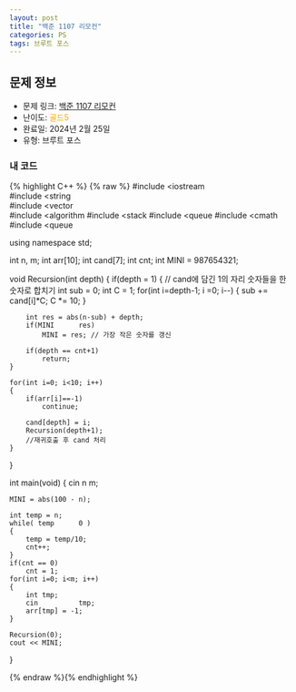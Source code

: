 ```yaml
---
layout: post
title: "백준 1107 리모컨"
categories: PS
tags: 브루트 포스
---
```


## 문제 정보
- 문제 링크: [백준 1107 리모컨](https://www.acmicpc.net/problem/1107)
- 난이도: <span style="color:#FFA500">골드5</span>
- 완료일: 2024년 2월 25일
- 유형: 브루트 포스

### 내 코드

{% highlight C++ %} {% raw %}
#include <iostream	
#include <string	
#include <vector	
#include <algorithm	
#include <stack	
#include <queue	
#include <cmath	
#include <queue	

using namespace std;

int n, m;
int arr[10];
int cand[7];
int cnt;
int MINI = 987654321;

void Recursion(int depth)
{
	if(depth 	= 1)
	{
		// cand에 담긴 1의 자리 숫자들을 한 숫자로 합치기
		int sub = 0;
		int C = 1;
		for(int i=depth-1; i	=0; i--)
		{
			sub += cand[i]*C;
			C *= 10;
		}
		
		int res = abs(n-sub) + depth;
		if(MINI 	 res)
			MINI = res; // 가장 작은 숫자를 갱신
		
		if(depth == cnt+1)
			return;
	}
	
	for(int i=0; i<10; i++)
	{
		if(arr[i]==-1)
			continue;
		
		cand[depth] = i;
		Recursion(depth+1);
		//재귀호출 후 cand 처리
	}
}

int main(void)
{
	cin 		 n 		 m;
	
	MINI = abs(100 - n);
	
	int temp = n;
	while( temp 	 0 )
	{
		temp = temp/10;
		cnt++;
	}
	if(cnt == 0)
		cnt = 1;
	for(int i=0; i<m; i++)
	{
		int tmp;
		cin 		 tmp;
		arr[tmp] = -1;
	}
	
	Recursion(0);
	cout << MINI;
}

{% endraw %}{% endhighlight %}
